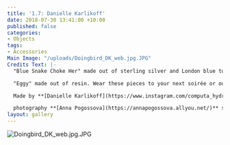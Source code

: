 ```yaml
---
title: '1.7: Danielle Karlikoff'
date: 2018-07-30 13:41:00 +10:00
published: false
categories:
- Objects
tags:
- Accessories
Main Image: "/uploads/Doingbird_DK_web.jpg.JPG"
Credits Text: |-
  "Blue Snake Choke Her" made out of sterling silver and London blue topaz.

  "Eggy" made out of resin. Wear these pieces to your next soirée or out in the world.

  Made by **[Danielle Karlikoff](https://www.instagram.com/computa_hydrates/)**

  photography **[Anna Pogossova](https://annapogossova.allyou.net/)** styling **[Miguel Urbina Tan](https://www.instagram.com/miguelurbinatan)**
layout: gallery
---
```


![Doingbird_DK_web.jpg.JPG](/uploads/Doingbird_DK_web.jpg.JPG)